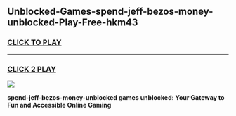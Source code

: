 
## Unblocked-Games-spend-jeff-bezos-money-unblocked-Play-Free-hkm43
<h3>
<a href="https://premium76.site?title=spend-jeff-bezos-money-unblocked&ref=23A">CLICK TO PLAY</a></h3>
<hr>

<h3>
<a href="https://premium76.site?title=spend-jeff-bezos-money-unblocked&ref=23A">CLICK 2 PLAY</a>
  
</h3>

<a href="https://premium76.site?title=spend-jeff-bezos-money-unblocked&ref=23A"><img src="https://clearcache.store/games.png"></a>


**spend-jeff-bezos-money-unblocked games unblocked: Your Gateway to Fun and Accessible Online Gaming**
